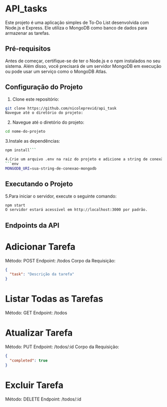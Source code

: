 # API_tasks
Este projeto é uma aplicação simples de To-Do List desenvolvida com Node.js e Express. Ele utiliza o MongoDB como banco de dados para armazenar as tarefas.

## Pré-requisitos

Antes de começar, certifique-se de ter o Node.js e o npm instalados no seu sistema. Além disso, você precisará de um servidor MongoDB em execução ou pode usar um serviço como o MongoDB Atlas.

## Configuração do Projeto

1. Clone este repositório:
```bash
git clone https://github.com/nicoleprevid/api_task
Navegue até o diretório do projeto:
```

2. Navegue até o diretório do projeto:
```bash
cd nome-do-projeto
```

3.Instale as dependências:
```bash
npm install```

4.Crie um arquivo .env na raiz do projeto e adicione a string de conexão MongoDB:
```env
MONGODB_URI=sua-string-de-conexao-mongodb
 ```

## Executando o Projeto

5.Para iniciar o servidor, execute o seguinte comando:
```bash
npm start
O servidor estará acessível em http://localhost:3000 por padrão.
```

## Endpoints da API

# Adicionar Tarefa
Método: POST
Endpoint: /todos
Corpo da Requisição:
```json
{
  "task": "Descrição da tarefa"
}
```

# Listar Todas as Tarefas
Método: GET
Endpoint: /todos

# Atualizar Tarefa
Método: PUT
Endpoint: /todos/:id
Corpo da Requisição:
```json
{
  "completed": true
}
```
# Excluir Tarefa
Método: DELETE
Endpoint: /todos/:id
